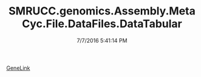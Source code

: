 ﻿---
title: SMRUCC.genomics.Assembly.MetaCyc.File.DataFiles.DataTabular
date: 7/7/2016 5:41:14 PM
---

[GeneLink](T-SMRUCC.genomics.Assembly.MetaCyc.File.DataFiles.DataTabular.GeneLink.html)
